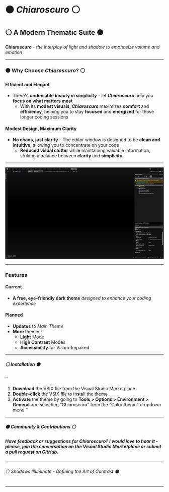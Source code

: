 ﻿# ⚫ *Chiaroscuro* ⚪

## ⚪ A Modern Thematic Suite ⚫

**Chiaroscuro** - *the interplay of light and shadow to emphasize volume and emotion*

---

### ⚫ Why Choose *Chiaroscuro*? ⚪

#### Efficient and Elegant

- There's **undeniable beauty in simplicity** - let ***Chiaroscuro*** help you **focus on what matters most**
  - With its **modest visuals, *Chiaroscuro*** maximizes **comfort** and **efficiency,** helping you to stay **focused** and **energized** for those longer coding sessions

#### Modest Design, Maximum Clarity

- **No chaos, just clarity** - The editor window is designed to be **clean and intuitive,** allowing you to concentrate on your code
  - **Reduced visual clutter** while maintaining valuable information, striking a balance between **clarity** and **simplicity.**

---

![Main Window Preview](./ChiaroscuroPreview01.jpg)

---

### Features

#### Current

- **A free, eye-friendly dark theme** *designed to enhance your coding experience*

#### Planned

- **Updates** to *Main Theme*
- **More** themes!
  - **Light** Mode
  - **High Contrast** Modes
  - **Accessibility** for Vision-Impaired

---

##### ⚪ Installation ⚫

``
1. **Download** the VSIX file from the Visual Studio Marketplace
2. **Double-click** the VSIX file to install the theme
3. **Activate** the theme by going to **Tools > Options > Environment > General** and selecting "Chiaroscuro" from the "Color theme" dropdown menu
``

---

##### ⚫ Community & Contributions ⚪

##### Have feedback or suggestions for *Chiaroscuro*? I would love to hear it - please, join the conversation on the Visual Studio Marketplace or submit a pull request on GitHub.

---

###### ⚪ *Shadows Illuminate - Defining the Art of Contrast* ⚫

---